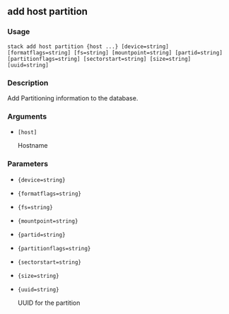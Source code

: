 ## add host partition

### Usage

`stack add host partition {host ...} [device=string] [formatflags=string] [fs=string] [mountpoint=string] [partid=string] [partitionflags=string] [sectorstart=string] [size=string] [uuid=string]`

### Description

Add Partitioning information to the database.

### Arguments

* `[host]`

   Hostname


### Parameters
* `{device=string}`
* `{formatflags=string}`
* `{fs=string}`
* `{mountpoint=string}`
* `{partid=string}`
* `{partitionflags=string}`
* `{sectorstart=string}`
* `{size=string}`
* `{uuid=string}`

   UUID for the partition


